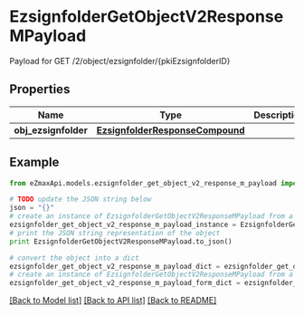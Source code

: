 # EzsignfolderGetObjectV2ResponseMPayload

Payload for GET /2/object/ezsignfolder/{pkiEzsignfolderID}

## Properties

Name | Type | Description | Notes
------------ | ------------- | ------------- | -------------
**obj_ezsignfolder** | [**EzsignfolderResponseCompound**](EzsignfolderResponseCompound.md) |  | 

## Example

```python
from eZmaxApi.models.ezsignfolder_get_object_v2_response_m_payload import EzsignfolderGetObjectV2ResponseMPayload

# TODO update the JSON string below
json = "{}"
# create an instance of EzsignfolderGetObjectV2ResponseMPayload from a JSON string
ezsignfolder_get_object_v2_response_m_payload_instance = EzsignfolderGetObjectV2ResponseMPayload.from_json(json)
# print the JSON string representation of the object
print EzsignfolderGetObjectV2ResponseMPayload.to_json()

# convert the object into a dict
ezsignfolder_get_object_v2_response_m_payload_dict = ezsignfolder_get_object_v2_response_m_payload_instance.to_dict()
# create an instance of EzsignfolderGetObjectV2ResponseMPayload from a dict
ezsignfolder_get_object_v2_response_m_payload_form_dict = ezsignfolder_get_object_v2_response_m_payload.from_dict(ezsignfolder_get_object_v2_response_m_payload_dict)
```
[[Back to Model list]](../README.md#documentation-for-models) [[Back to API list]](../README.md#documentation-for-api-endpoints) [[Back to README]](../README.md)


